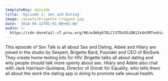 ```yaml
---
templateKey: episode
title: 'Episode 2: Sex and Dating'
image: /assets/brigette cropped.jpg
date: '2018-04-12T01:01:00+01:00'
audio: >-
  https://cdn-dovetail-cf.prxu.org/96/w3Hdy67ELCl3TDn55iDN12xUn5M7xohioiSFs1jQb2Q/299_Gerrymandering_pt_01.mp3
---
```

This episode of Sex Talk is all about Sex and Dating. Adele and Hilary are joined in the studio by Sexpert, Brigette Bard, Founder and CEO of BioSure. They create home testing kits for HIV. Brigette talks all about dating and why people should talk more openly about sex. Hilary and Adele also chat with Jack Harrison-Quintana, Director of Grindr for Equality, who tells them all about the work the dating app is doing to promote safe sexual health.
